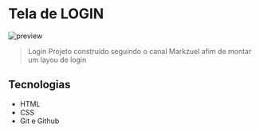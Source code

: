 # Tela de LOGIN

![preview](./.github/preview.png)

> Login
Projeto construído seguindo o canal Markzuel afim de montar um layou de login

## Tecnologias

- HTML
- CSS
- Git e Github
